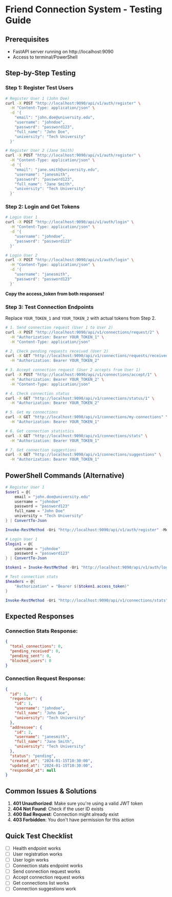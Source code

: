 # Friend Connection System - Testing Guide

## Prerequisites
- FastAPI server running on http://localhost:9090
- Access to terminal/PowerShell

## Step-by-Step Testing

### Step 1: Register Test Users

```bash
# Register User 1 (John Doe)
curl -X POST "http://localhost:9090/api/v1/auth/register" \
  -H "Content-Type: application/json" \
  -d '{
    "email": "john.doe@university.edu",
    "username": "johndoe",
    "password": "password123",
    "full_name": "John Doe",
    "university": "Tech University"
  }'

# Register User 2 (Jane Smith)
curl -X POST "http://localhost:9090/api/v1/auth/register" \
  -H "Content-Type: application/json" \
  -d '{
    "email": "jane.smith@university.edu",
    "username": "janesmith",
    "password": "password123",
    "full_name": "Jane Smith",
    "university": "Tech University"
  }'
```

### Step 2: Login and Get Tokens

```bash
# Login User 1
curl -X POST "http://localhost:9090/api/v1/auth/login" \
  -H "Content-Type: application/json" \
  -d '{
    "username": "johndoe",
    "password": "password123"
  }'

# Login User 2
curl -X POST "http://localhost:9090/api/v1/auth/login" \
  -H "Content-Type: application/json" \
  -d '{
    "username": "janesmith",
    "password": "password123"
  }'
```

**Copy the access_token from both responses!**

### Step 3: Test Connection Endpoints

Replace `YOUR_TOKEN_1` and `YOUR_TOKEN_2` with actual tokens from Step 2.

```bash
# 1. Send connection request (User 1 to User 2)
curl -X POST "http://localhost:9090/api/v1/connections/request/2" \
  -H "Authorization: Bearer YOUR_TOKEN_1" \
  -H "Content-Type: application/json"

# 2. Check pending requests received (User 2)
curl -X GET "http://localhost:9090/api/v1/connections/requests/received" \
  -H "Authorization: Bearer YOUR_TOKEN_2"

# 3. Accept connection request (User 2 accepts from User 1)
curl -X POST "http://localhost:9090/api/v1/connections/accept/1" \
  -H "Authorization: Bearer YOUR_TOKEN_2" \
  -H "Content-Type: application/json"

# 4. Check connection status
curl -X GET "http://localhost:9090/api/v1/connections/status/1" \
  -H "Authorization: Bearer YOUR_TOKEN_2"

# 5. Get my connections
curl -X GET "http://localhost:9090/api/v1/connections/my-connections" \
  -H "Authorization: Bearer YOUR_TOKEN_1"

# 6. Get connection statistics
curl -X GET "http://localhost:9090/api/v1/connections/stats" \
  -H "Authorization: Bearer YOUR_TOKEN_1"

# 7. Get connection suggestions
curl -X GET "http://localhost:9090/api/v1/connections/suggestions" \
  -H "Authorization: Bearer YOUR_TOKEN_1"
```

## PowerShell Commands (Alternative)

```powershell
# Register User 1
$user1 = @{
    email = "john.doe@university.edu"
    username = "johndoe"
    password = "password123"
    full_name = "John Doe"
    university = "Tech University"
} | ConvertTo-Json

Invoke-RestMethod -Uri "http://localhost:9090/api/v1/auth/register" -Method POST -Body $user1 -ContentType "application/json"

# Login User 1
$login1 = @{
    username = "johndoe"
    password = "password123"
} | ConvertTo-Json

$token1 = Invoke-RestMethod -Uri "http://localhost:9090/api/v1/auth/login" -Method POST -Body $login1 -ContentType "application/json"

# Test connection stats
$headers = @{
    "Authorization" = "Bearer $($token1.access_token)"
}

Invoke-RestMethod -Uri "http://localhost:9090/api/v1/connections/stats" -Method GET -Headers $headers
```

## Expected Responses

### Connection Stats Response:
```json
{
  "total_connections": 0,
  "pending_received": 0,
  "pending_sent": 0,
  "blocked_users": 0
}
```

### Connection Request Response:
```json
{
  "id": 1,
  "requester": {
    "id": 1,
    "username": "johndoe",
    "full_name": "John Doe",
    "university": "Tech University"
  },
  "addressee": {
    "id": 2,
    "username": "janesmith",
    "full_name": "Jane Smith",
    "university": "Tech University"
  },
  "status": "pending",
  "created_at": "2024-01-15T10:30:00",
  "updated_at": "2024-01-15T10:30:00",
  "responded_at": null
}
```

## Common Issues & Solutions

1. **401 Unauthorized**: Make sure you're using a valid JWT token
2. **404 Not Found**: Check if the user ID exists
3. **400 Bad Request**: Connection might already exist
4. **403 Forbidden**: You don't have permission for this action

## Quick Test Checklist

- [ ] Health endpoint works
- [ ] User registration works
- [ ] User login works
- [ ] Connection stats endpoint works
- [ ] Send connection request works
- [ ] Accept connection request works
- [ ] Get connections list works
- [ ] Connection suggestions work
